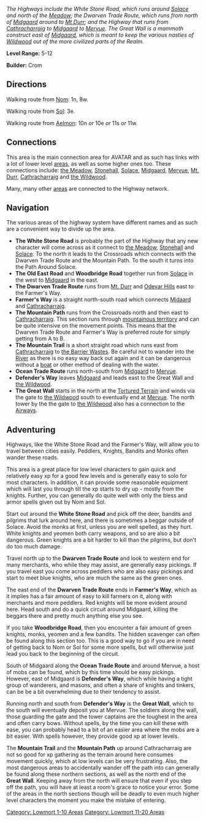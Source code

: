 *The Highways include the White Stone Road, which runs around
[Solace](:Category:_Town_Of_Solace.md "wikilink") and north of the
[Meadow](:Category:_Meadow.md "wikilink"); the Dwarven Trade Route,
which runs from north of [Midgaard](:Category:_Midgaard.md "wikilink")
around to [Mt Durr](:Category:_Mt_Durr.md "wikilink"); and the Highway
that runs from [Cathracharraig](:Category:_Cathracharraig.md "wikilink")
to [Midgaard](:Category:_Midgaard.md "wikilink") to
[Mervue](:Category:_Mervue.md "wikilink"). The Great Wall is a mammoth
construct east of [Midgaard](:Category:_Midgaard.md "wikilink"), which
is meant to keep the various nasties of
[Wildwood](:Category:_Wildwood.md "wikilink") out of the more civilized
parts of the Realm.*

**Level Range:** 5-12

**Builder:** Crom

## Directions

Walking route from [Nom](Nom.md "wikilink"): 1n, 8w.

Walking route from [Sol](Sol.md "wikilink"): 3e.

Walking route from [Aelmon](Aelmon.md "wikilink"): 10n *or* 10e *or* 11s
*or* 11w.

## Connections

This area is the main connection area for AVATAR and as such has links
with a lot of lower level [areas](:Category:_Areas.md "wikilink"), as
well as some higher ones too. These connections include: [the
Meadow](:Category:_Meadow.md "wikilink"),
[Stonehall](:Category:_Stonehall.md "wikilink"),
[Solace](:Category:_Town_Of_Solace.md "wikilink"),
[Midgaard](:Category:_Midgaard.md "wikilink"),
[Mervue](:Category:_Mervue.md "wikilink"), [Mt.
Durr](:Category:_Mt_Durr.md "wikilink"),
[Cathracharraig](:Category:_Cathracharraig.md "wikilink") and [the
Wildwood](:Category:_Wildwood.md "wikilink").

Many, many other [areas](:Category:_Areas.md "wikilink") are connected
to the Highway network.

## Navigation

The various areas of the highway system have different names and as such
are a convenient way to divide up the area.

-   **The White Stone Road** is probably the part of the Highway that
    any new character will come across as it connect to [the
    Meadow](:Category:_Meadow.md "wikilink"),
    [Stonehall](:Category:_Stonehall.md "wikilink") and
    [Solace](:Category:_Town_Of_Solace.md "wikilink"). To the north it
    leads to the Crossroads which connects with the Dwarven Trade Route
    and the Mountain Path. To the south it turns into the Path Around
    Solace.
-   **The Old East Road** and **Woodbridge Road** together run from
    [Solace](:Category:_Town_Of_Solace.md "wikilink") in the west to
    [Midgaard](:Category:_Midgaard.md "wikilink") in the east.
-   **The Dwarven Trade Route** runs from [Mt.
    Durr](:Category:_Mt_Durr.md "wikilink") and [Odevar
    Hills](:Category:_Odevar_Hills.md "wikilink") east to the Farmer's
    Way.
-   **Farmer's Way** is a straight north-south road which connects
    [Midaard](:Category:_Midgaard.md "wikilink") and
    [Cathracharraig](:Category:_Cathracharraig.md "wikilink").
-   **The Mountain Path** runs from the Crossroads north and then east
    to [Cathracharraig](:Category:_Cathracharraig.md "wikilink"). This
    section runs through [mountainous
    territory](Mountain_Terrain.md "wikilink") and can be quite
    intensive on the movement points. This means that the Dwarven Trade
    Route and Farmer's Way is preferred route for simply getting from A
    to B.
-   **The Mountain Trail** is a short straight road which runs east from
    [Cathracharraig](:Category:_Cathracharraig.md "wikilink") to [the
    Barrier Wastes](:Category:_Barrier_Wastes.md "wikilink"). Be careful
    not to wander into the
    [River](:Category:_Rivers_Of_Avatar.md "wikilink") as there is no
    easy way back out again and it can be dangerous without a
    [boat](:Category:_Boats.md "wikilink") or other method of dealing
    with the water.
-   **Ocean Trade Route** runs north-south from
    [Midgaard](:Category:_Midgaard.md "wikilink") to
    [Mervue](:Category:_Mervue.md "wikilink").
-   **Defender's Way** leaves
    [Midgaard](:Category:_Midgaard.md "wikilink") and leads east to the
    Great Wall and [the Wildwood](:Category:_Wildwood.md "wikilink").
-   **The Great Wall** starts in the north at the [Tortured
    Terrain](:Category:_Tortured_Terrain.md "wikilink") and winds via
    the gate to [the Wildwood](:Category:_Wildwood.md "wikilink") south
    to eventually end at [Mervue](:Category:_Mervue.md "wikilink"). The
    north tower by the the gate to [the
    Wildwood](:Category:_Wildwood.md "wikilink") also has a connection
    to the [Airways](:Category:_Airways.md "wikilink").

## Adventuring

Highways, like the White Stone Road and the Farmer's Way, will allow you
to travel between cities easily. Peddlers, Knights, Bandits and Monks
often wander these roads.

This area is a great place for low level characters to gain quick and
relatively easy xp for a good few levels and is generally easy to solo
for most characters. In addition, it can provide some reasonable
equipment which will last you through till the xp starts to dry up -
mostly from the knights. Further, you can generally do quite well with
only the bless and armor spells given out by Nom and Sol.

Start out around the **White Stone Road** and pick off the deer, bandits
and pilgrims that lurk around here, and there is sometimes a beggar
outside of Solace. Avoid the monks at first, unless you are well
spelled, as they hurt. White knights and yeomen both carry weapons, and
so are also a bit dangerous. Green knights are a bit harder to kill than
the pilgrims, but don't do too much damage.

Travel north up to the **Dwarven Trade Route** and look to western end
for many merchants, who while they may assist, are generally easy
pickings. If you travel east you come across peddlers who are also easy
pickings and start to meet blue knights, who are much the same as the
green ones.

The east end of the **Dwarven Trade Route** ends in **Farmer's Way**,
which as it implies has a fair amount of easy to kill farmers on it,
along with merchants and more peddlers. Red knights will be more evident
around here. Head south and do a quick circuit around Midgaard, killing
the beggars there and pretty much anything else you see.

If you take **Woodbridge Road**, then you encounter a fair amount of
green knights, monks, yeomen and a few bandits. The hidden scavenger can
often be found along this section too. This is a good way to go if you
are in need of getting back to Nom or Sol for some more spells, but will
otherwise just lead you back to the beginning of the circuit.

South of Midgaard along the **Ocean Trade Route** and around Mervue, a
host of mobs can be found, which by this time should be easy pickings.
However, east of Midgaard is **Defender's Way**, which while having a
tight group of wanderers, and masons, and often a share of knights and
tinkers, can be be a bit overwhelming due to their tendency to assist.

Running north and south from **Defender's Way** is the **Great Wall**,
which to the south will eventually deposit you at Mervue. The soldiers
along the wall, those guarding the gate and the tower captains are the
toughest in the area and often carry bows. Without spells, by the time
you can kill these with ease, you can probably head to a bit of an
easier area where the mobs are a bit easier. With spells however, they
provide good xp at lower levels.

The **Mountain Trail** and the **Mountain Path** up around
Cathracharraig are not so good for xp gathering as the terrain around
here consumes movement quickly, which at low levels can be very
frustrating. Also, the most dangerous areas to accidentally wander off
the path into can generally be found along these northern sections, as
well as the north end of the **Great Wall**. Keeping away from the north
will ensure that even if you step off the path, you will have at least a
room's grace to notice your error. Some of the areas in the north
sections though will be deadly to even much higher level characters the
moment you make the mistake of entering.

[Category: Lowmort 1-10 Areas](Category:_Lowmort_1-10_Areas "wikilink")
[Category: Lowmort 11-20
Areas](Category:_Lowmort_11-20_Areas "wikilink")
